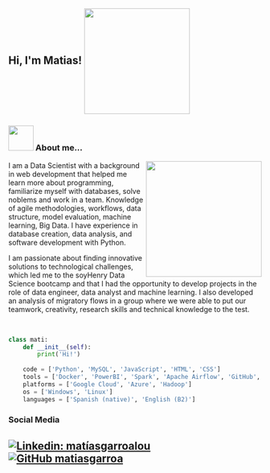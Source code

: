 <h2> Hi, I'm Matias! <img src="https://media.giphy.com/media/Qo2dupDib32rkTY4hX/giphy.gif" width="210" align='center'></h2>

### <img src="https://media.giphy.com/media/cApGBul2bwFuxY8WZH/giphy.gif" width="50"> About me...  

<img align='right' src="https://media.giphy.com/media/f94pgBtLl2iGrMsgNQ/giphy.gif" width="230">
<p>I am a Data Scientist with a background in web development that helped me learn more about programming, familiarize myself with databases, solve noblems and work in a team. Knowledge of agile methodologies, workflows, data structure, model evaluation, machine learning, Big Data. I have experience in database creation, data analysis, and software development with Python.</p>

<p>I am passionate about finding innovative solutions to technological challenges, which led me to the soyHenry Data Science bootcamp and that I had the opportunity to develop projects in the role of data engineer, data analyst and machine learning. I also developed an analysis of migratory flows in a group where we were able to put our teamwork, creativity, research skills and technical knowledge to the test.</p>

</br>

```python
class mati:
    def __init__(self):
        print('Hi!')
    
    code = ['Python', 'MySQL', 'JavaScript', 'HTML', 'CSS']
    tools = ['Docker', 'PowerBI', 'Spark', 'Apache Airflow', 'GitHub', 'Streamlit', 'FastAPI', 'Jupyter Notebook']
    platforms = ['Google Cloud', 'Azure', 'Hadoop']
    os = ['Windows', 'Linux']
    languages = ['Spanish (native)', 'English (B2)']
```
### Social Media
[![Linkedin: matíasgarroalou](https://img.shields.io/badge/-matiasgarroalou-blue?style=flat-square&logo=Linkedin&logoColor=white&link=https://www.linkedin.com/in/matiasgarroalou/)](https://www.linkedin.com/in/matiasgarroalou/)
[![GitHub matiasgarroa](https://img.shields.io/github/followers/matiasgarroa?label=follow&style=social)](https://github.com/matiasgarroa)
---
<!--
**matiasgarroa/matiasgarroa** is a ✨ _special_ ✨ repository because its `README.md` (this file) appears on your GitHub profile.

Here are some ideas to get you started:

- 🔭 I’m currently working on ...
- 🌱 I’m currently learning ...
- 👯 I’m looking to collaborate on ...
- 🤔 I’m looking for help with ...
- 💬 Ask me about ...
- 📫 How to reach me: ...
- 😄 Pronouns: ...
- ⚡ Fun fact: ...
-->
